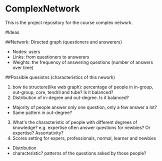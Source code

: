 # ComplexNetwork

This is the project repository for the course complex network.

#Ideas

##Network: Directed graph (questioners and answerers)
* Nodes: users
* Links: from questioners to answerers
* Weights: the frequency of answering questions (number of answers over time)

##Possible quesiotns (characteristics of this nework)
1.  bow tie structure(like web graph): percentage of people in in-group, out-group, core, tendril and tube? Is it balanced?
2.  Distribution of in-degree and out-degree. Is it balanced? 
  * Majority of people answer only one question, only a few answer a lot? 
  * Same pattern in out-degree?
3.  What's the characteristic of people with different degrees of knowledge? e.g. expertise often answer questions for newbies? Or expertise? Assortativity?
4.  Scores setting for expers, professionals, normal, learner and newbies
  * Distribution
  * characteristic? patterns of the questions asked by those people?
